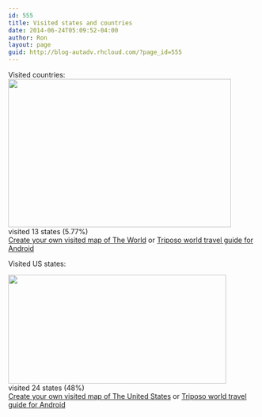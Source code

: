 ```yaml
---
id: 555
title: Visited states and countries
date: 2014-06-24T05:09:52-04:00
author: Ron
layout: page
guid: http://blog-autadv.rhcloud.com/?page_id=555
---
```

Visited countries:
<img src="http://chart.apis.google.com/chart?cht=map:fixed=-70,-180,80,180&chs=450x300&chf=bg,s,336699&chco=d0d0d0,cc0000&chd=s:9999999999999&chld=US|VE|BE|FR|DE|IT|LI|LU|MC|CH|GB|VA|NL" width="450" height="300" ><br/>visited 13 states (5.77%)<br/><a href="http://douweosinga.com/projects/visited?region=world">Create your own visited map of The World</a> or <a href="https://play.google.com/store/apps/details?id=com.triposo.droidguide.world&hl=en">Triposo world travel guide for Android</a>

Visited US states:

<img src="http://chart.apis.google.com/chart?cht=t&chtm=usa&chs=440x220&chf=bg,s,336699&chco=d0d0d0,cc0000&chd=s:999999999999999999999999&chld=AZCADCCTFLGAILINKYMDMAMINVNJNMNYNCOHPASCTNTXVAWAWV" width="440" height="220" ><br/>visited 24 states (48%)<br/><a href="http://douweosinga.com/projects/visited?region=usa">Create your own visited map of The United States</a> or <a href="https://play.google.com/store/apps/details?id=com.triposo.droidguide.world&hl=en">Triposo world travel guide for Android</a>
